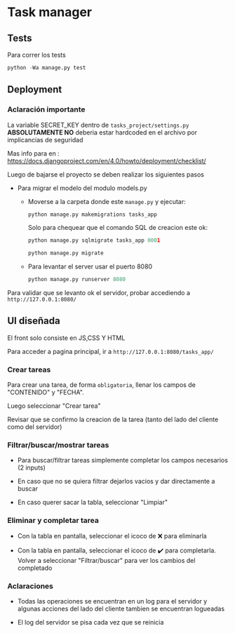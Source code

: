 # Task manager

## Tests
Para correr los tests
```python
python -Wa manage.py test
```

## Deployment

### Aclaración importante
La variable SECRET_KEY dentro de `tasks_project/settings.py` **ABSOLUTAMENTE NO** deberia estar hardcoded en el archivo por implicancias de seguridad

Mas info para en : https://docs.djangoproject.com/en/4.0/howto/deployment/checklist/

Luego de bajarse el proyecto se deben realizar los siguientes pasos
- Para migrar el modelo del modulo models.py
    - Moverse a la carpeta donde este `manage.py` y ejecutar:

        ```python
        python manage.py makemigrations tasks_app
        ```
        Solo para chequear que el comando SQL de creacion este ok:
        ```python
        python manage.py sqlmigrate tasks_app 0001
        ```
        ```python
        python manage.py migrate
        ```
        
    - Para levantar el server usar el puerto 8080
        ```python
        python manage.py runserver 8080
        ```
Para validar que se levanto ok el servidor, probar accediendo a `http://127.0.0.1:8080/`

## UI diseñada
El front solo consiste en JS,CSS Y HTML

Para acceder a pagina principal, ir a `http://127.0.0.1:8080/tasks_app/`

### Crear tareas
Para crear una tarea, de forma `obligatoria`, llenar los campos de "CONTENIDO" y "FECHA".

Luego seleccionar "Crear tarea"

Revisar que se confirmo la creacion de la tarea (tanto del lado del cliente como del servidor)

### Filtrar/buscar/mostrar tareas
- Para buscar/filtrar tareas simplemente completar los campos necesarios (2 inputs)

- En caso que no se quiera filtrar dejarlos vacios y dar directamente a buscar

- En caso querer sacar la tabla, seleccionar "Limpiar"

### Eliminar y completar tarea
- Con la tabla en pantalla, seleccionar el icoco de ❌ para eliminarla

- Con la tabla en pantalla, seleccionar el icoco de ✔️ para completarla. Volver a seleccionar "Filtrar/buscar" para ver los cambios del completado

### Aclaraciones
- Todas las operaciones se encuentran en un log para el servidor y algunas acciones del lado del cliente tambien se encuentran logueadas

- El log del servidor se pisa cada vez que se reinicia        
